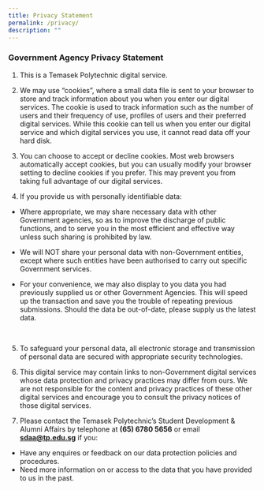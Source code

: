 ```yaml
---
title: Privacy Statement
permalink: /privacy/
description: ""
---
```

### **Government Agency Privacy Statement**

1. This is a Temasek Polytechnic digital service.

1. We may use “cookies”, where a small data file is sent to your browser to store and track information about you when you enter our digital services. The cookie is used to track information such as the number of users and their frequency of use, profiles of users and their preferred digital services. While this cookie can tell us when you enter our digital service and which digital services you use, it cannot read data off your hard disk.

1. You can choose to accept or decline cookies. Most web browsers automatically accept cookies, but you can usually modify your browser setting to decline cookies if you prefer. This may prevent you from taking full advantage of our digital services.

1. If you provide us with personally identifiable data:

* Where appropriate, we may share necessary data with other Government agencies, so as to improve the discharge of public functions, and to serve you in the most efficient and effective way unless such sharing is prohibited by law.

* We will NOT share your personal data with non-Government entities, except where such entities have been authorised to carry out specific Government services.

* For your convenience, we may also display to you data you had previously supplied us or other Government Agencies. This will speed up the transaction and save you the trouble of repeating previous submissions. Should the data be out-of-date, please supply us the latest data.&nbsp; 
<br>

5. To safeguard your personal data, all electronic storage and transmission of personal data are secured with appropriate security technologies.

7. This digital service may contain links to non-Government digital services whose data protection and privacy practices may differ from ours. We are not responsible for the content and privacy practices of these other digital services and encourage you to consult the privacy notices of those digital services.
8.   Please contact the Temasek Polytechnic’s Student Development &amp; Alumni Affairs by telephone at **(65) 6780 5656** or email [**sdaa@tp.edu.sg**](mailto:sdaa@tp.edu.sg) if you:
        
* Have any enquires or feedback on our data protection policies and procedures.
* Need more information on or access to the data that you have provided to us in the past.